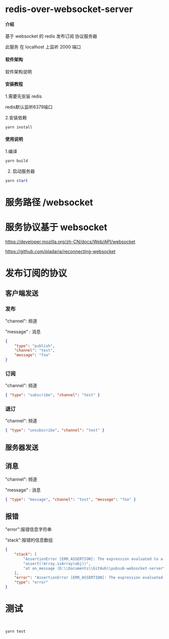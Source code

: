 # redis-over-websocket-server

#### 介绍

基于 websocket 的 redis 发布订阅 协议服务器

此服务 在 localhost 上监听 2000 端口

#### 软件架构

软件架构说明

#### 安装教程

1.需要先安装 redis

redis默认监听6379端口

2.安装依赖

```powershell
yarn install
```

#### 使用说明

1.编译

```powershell
yarn build
```

2. 启动服务器

```powershell
yarn start
```

# 服务路径 /websocket

# 服务协议基于 websocket

https://developer.mozilla.org/zh-CN/docs/Web/API/websocket


https://github.com/pladaria/reconnecting-websocket

# 发布订阅的协议

## 客户端发送

### 发布

"channel": 频道

"message" : 消息

```json
{
    "type": "publish",
    "channel": "test",
    "message": "foo"
}
```

### 订阅

"channel": 频道

```json
{ "type": "subscribe", "channel": "test" }
```

### 退订

"channel": 频道

```json
{ "type": "unsubscribe", "channel": "test" }
```

## 服务器发送

## 消息

"channel": 频道

"message" : 消息

```json
{ "type": "message", "channel": "test", "message": "foo" }
```

## 报错

"error":报错信息字符串

"stack":报错的信息数组

```json
{
    "stack": [
        "AssertionError [ERR_ASSERTION]: The expression evaluated to a falsy value:",
        "assert(!Array.isArray(obj))",
        "at on_message (D:\\Documents\\GitHub\\pubsub-websocket-server\\dist\\index.cjs:111:5)"
    ],
    "error": "AssertionError [ERR_ASSERTION]: The expression evaluated to a falsy value:  assert(!Array.isArray(obj))",
    "type": "error"
}
```




# 测试

```shell


yarn test
```
